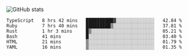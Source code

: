 ![GitHub stats](https://github-readme-stats.vercel.app/api?username=ksk001100&show_icons=true&theme=tokyonight)

<!--START_SECTION:waka-->

```text
TypeScript   8 hrs 42 mins   ██████████▓░░░░░░░░░░░░░░   42.84 %
Ruby         7 hrs 40 mins   █████████▒░░░░░░░░░░░░░░░   37.81 %
Rust         1 hr 3 mins     █▒░░░░░░░░░░░░░░░░░░░░░░░   05.21 %
Bash         41 mins         █░░░░░░░░░░░░░░░░░░░░░░░░   03.40 %
HTML         21 mins         ▒░░░░░░░░░░░░░░░░░░░░░░░░   01.79 %
YAML         16 mins         ▒░░░░░░░░░░░░░░░░░░░░░░░░   01.35 %
```

<!--END_SECTION:waka-->
